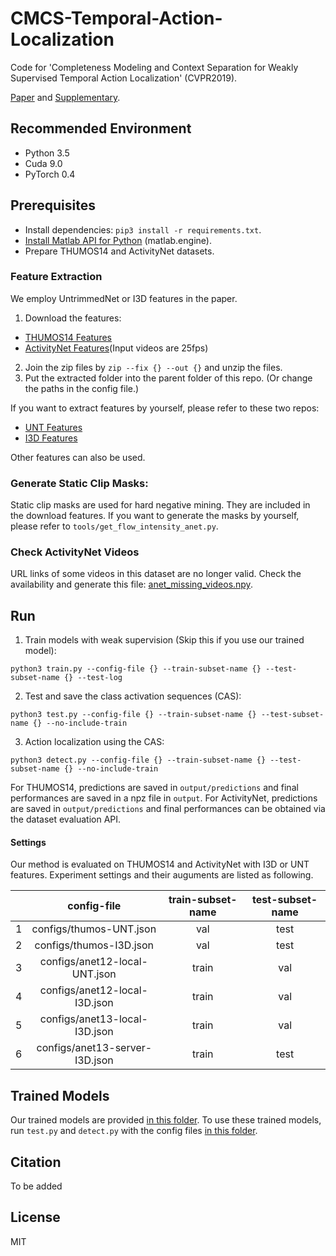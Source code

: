 # CMCS-Temporal-Action-Localization

Code for 'Completeness Modeling and Context Separation for Weakly Supervised Temporal Action Localization' (CVPR2019).

[Paper](http://www.vie.group/media/pdf/1273.pdf) and [Supplementary](http://www.vie.group/media/pdf/1273-supp.zip).

## Recommended Environment
* Python 3.5
* Cuda 9.0
* PyTorch 0.4

## Prerequisites
* Install dependencies: `pip3 install -r requirements.txt`.
* [Install Matlab API for Python](https://ww2.mathworks.cn/help/matlab/matlab_external/install-the-matlab-engine-for-python.html) (matlab.engine).
* Prepare THUMOS14 and ActivityNet datasets.

### Feature Extraction
We employ UntrimmedNet or I3D features in the paper. 

1. Download the features:
* [THUMOS14 Features](https://pan.baidu.com/s/1YT1KhKND5G_msZZ_zkWv9g)
* [ActivityNet Features](https://pan.baidu.com/s/1KJxNE-_We-9AcBs0N6xTXA)(Input videos are 25fps)
2. Join the zip files by `zip --fix {} --out {}` and unzip the files.
3. Put the extracted folder into the parent folder of this repo. (Or change the paths in the config file.)

If you want to extract features by yourself, please refer to these two repos:
* [UNT Features](https://github.com/wanglimin/UntrimmedNet)
* [I3D Features](https://github.com/Finspire13/pytorch-i3d-feature-extraction)

Other features can also be used.

### Generate Static Clip Masks:

Static clip masks are used for hard negative mining. They are included in the download features.
If you want to generate the masks by yourself, please refer to `tools/get_flow_intensity_anet.py`.

### Check ActivityNet Videos
URL links of some videos in this dataset are no longer valid. Check the availability and generate this file: [anet_missing_videos.npy](https://github.com/Finspire13/Weakly-Action-Detection/blob/Release-CVPR19/misc/anet_missing_videos.npy).

## Run

1. Train models with weak supervision (Skip this if you use our trained model):
```
python3 train.py --config-file {} --train-subset-name {} --test-subset-name {} --test-log
```

2. Test and save the class activation sequences (CAS):
```
python3 test.py --config-file {} --train-subset-name {} --test-subset-name {} --no-include-train
```

3. Action localization using the CAS:
```
python3 detect.py --config-file {} --train-subset-name {} --test-subset-name {} --no-include-train
```

For THUMOS14, predictions are saved in `output/predictions` and final performances are saved in a npz file in `output`.
For ActivityNet, predictions are saved in `output/predictions` and final performances can be obtained via the dataset evaluation API.

#### Settings
Our method is evaluated on THUMOS14 and ActivityNet with I3D or UNT features. Experiment settings and their auguments are listed as following. 

|   |           config-file          | train-subset-name | test-subset-name |
|---|:------------------------------:|:-----------------:|:----------------:|
| 1 |     configs/thumos-UNT.json    |        val        |       test       |
| 2 |     configs/thumos-I3D.json    |        val        |       test       |
| 3 |  configs/anet12-local-UNT.json |       train       |        val       |
| 4 |  configs/anet12-local-I3D.json |       train       |        val       |
| 5 |  configs/anet13-local-I3D.json |       train       |        val       |
| 6 | configs/anet13-server-I3D.json |       train       |       test       |


## Trained Models

Our trained models are provided [in this folder](https://github.com/Finspire13/Weakly-Action-Detection/tree/Release-CVPR19/models). To use these trained models, run `test.py` and `detect.py` with the config files [in this folder](https://github.com/Finspire13/Weakly-Action-Detection/tree/Release-CVPR19/configs/trained).

## Citation
To be added

## License
MIT

